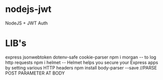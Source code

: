 # nodejs-jwt
NodeJS + JWT Auth

# LIB's
express
jsonwebtoken
dotenv-safe
cookie-parser
npm i morgan -- to log http requests
npm i helmet -- Helmet helps you secure your Express apps by setting various HTTP headers
npm install body-parser --save  //PARSE POST PARAMETER AT BODY